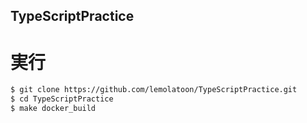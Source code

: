 ## TypeScriptPractice

# 実行

```bash
$ git clone https://github.com/lemolatoon/TypeScriptPractice.git
$ cd TypeScriptPractice
$ make docker_build
```
